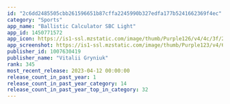 ```yaml
---
id: "2c6dd2485505cbb261596651b87cffa2245990b327edfa177b5241662369f4ec"
category: "Sports"
app_name: "Ballistic Calculator SBC Light"
app_id: 1450771572
app_icon: https://is1-ssl.mzstatic.com/image/thumb/Purple126/v4/4c/3f/2c/4c3f2c83-3c54-7bdf-4743-e47903b5d5df/AppIcon-1-1x_U007emarketing-0-5-0-85-220.png/1024x1024bb.png
app_screenshot: https://is1-ssl.mzstatic.com/image/thumb/Purple123/v4/6d/3f/36/6d3f36c9-2149-ada4-f796-3b4e84b7a54a/pr_source.png/1242x2688bb.png
publisher_id: 1007630419
publisher_name: "Vitalii Gryniuk"
rank: 345
most_recent_release: 2023-04-12 00:00:00
release_count_in_past_year: 1
release_count_in_past_year_category: 14
release_count_in_past_year_top_in_category: 32
---
```

